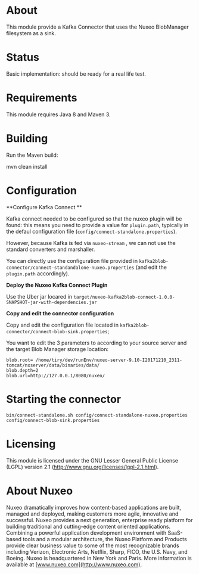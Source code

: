 # About 

This module provide a Kafka Connector that uses the Nuxeo BlobManager filesystem as a sink.


# Status

Basic implementation: should be ready for a real life test.

# Requirements

This module requires Java 8 and Maven 3.

# Building

Run the Maven build:

   mvn clean install

# Configuration

**Configure Kafka Connect **

Kafka connect needed to be configured so that the nuxeo plugin will be found: this means you need to provide a value for `plugin.path`, typically in the defaul configuration file (`config/connect-standalone.properties`).

However, because Kafka is fed via `nuxeo-stream` , we can not use the standard converters and marshaller.

You can directly use the configuration file provided in `kafka2blob-connector/connect-standandalone-nuxeo.properties` (and edit the `plugin.path` accordingly).

**Deploy the  Nuxeo Kafka Connect Plugin**

Use the Uber jar locared in `target/nuxeo-kafka2blob-connect-1.0.0-SNAPSHOT-jar-with-dependencies.jar`

**Copy and edit the connector configuration**

Copy and edit the configuration file located in `kafka2blob-connector/connect-blob-sink.properties`;

You want to edit the 3 parameters to according to your source server and the target Blob Manager storage location:

    blob.root= /home/tiry/dev/runEnv/nuxeo-server-9.10-I20171210_2311-tomcat/nxserver/data/binaries/data/
    blob.depth=2
    blob.url=http://127.0.0.1/8080/nuxeo/

# Starting the connector

    bin/connect-standalone.sh config/connect-standalone-nuxeo.properties config/connect-blob-sink.properties
    
# Licensing
 
This module is licensed under the GNU Lesser General Public License (LGPL) version 2.1 (http://www.gnu.org/licenses/lgpl-2.1.html).
 
# About Nuxeo
 
Nuxeo dramatically improves how content-based applications are built, managed and deployed, making customers more agile, innovative and successful. Nuxeo provides a next generation, enterprise ready platform for building traditional and cutting-edge content oriented applications. Combining a powerful application development environment with
SaaS-based tools and a modular architecture, the Nuxeo Platform and Products provide clear business value to some of the most recognizable brands including Verizon, Electronic Arts, Netflix, Sharp, FICO, the U.S. Navy, and Boeing. Nuxeo is headquartered in New York and Paris.
More information is available at [www.nuxeo.com](http://www.nuxeo.com).